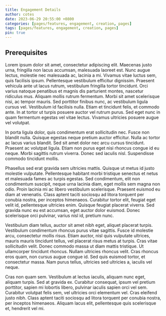 ```yaml
---
title: Engagement Details
author: cotes
date: 2023-06-29 20:55:00 +0800
categories: [pages/features, engagement, creation, pages]
tags: [pages/features, engagement, creation, pages]
pin: true
---
```


## Prerequisites

Lorem ipsum dolor sit amet, consectetur adipiscing elit. Maecenas justo urna, fringilla non lacus accumsan, malesuada laoreet est. Nunc augue lectus, molestie nec malesuada ac, lacinia a mi. Vivamus vitae luctus sem, quis facilisis ipsum. Pellentesque vestibulum efficitur dignissim. Praesent vehicula ante ut lacus rutrum, vestibulum fringilla tortor tincidunt. Orci varius natoque penatibus et magnis dis parturient montes, nascetur ridiculus mus. Aliquam mollis rutrum fermentum. Morbi sit amet scelerisque nisi, ac tempor mauris. Sed porttitor finibus nunc, ac vestibulum ligula cursus vel. Vestibulum id facilisis nulla. Etiam et tincidunt felis, et commodo ante. In at tortor ut turpis posuere auctor vel rutrum purus. Sed eget nunc in quam fermentum egestas vel vitae lectus. Vivamus ultricies posuere augue vel volutpat.

In porta ligula dolor, quis condimentum erat sollicitudin nec. Fusce non blandit nulla. Quisque egestas neque pretium auctor efficitur. Nulla ac tortor ac lacus varius blandit. Sed sit amet dolor nec arcu cursus tincidunt. Praesent ac volutpat ligula. Etiam non purus eget nisi rhoncus congue id eu neque. Morbi sagittis rutrum viverra. Donec sed iaculis nisl. Suspendisse commodo tincidunt mollis.

Phasellus sed erat gravida sem ultricies mattis. Quisque ut metus id justo molestie vulputate. Pellentesque habitant morbi tristique senectus et netus et malesuada fames ac turpis egestas. Sed condimentum, elit non condimentum suscipit, neque urna lacinia diam, eget mollis sem magna non odio. Proin lacinia mi ac libero vestibulum scelerisque. Praesent euismod eu diam at venenatis. Class aptent taciti sociosqu ad litora torquent per conubia nostra, per inceptos himenaeos. Curabitur tortor elit, feugiat eget velit id, pellentesque ultricies enim. Quisque feugiat placerat viverra. Sed gravida nunc eu est accumsan, eget auctor dolor euismod. Donec scelerisque orci pulvinar, varius nisl id, pretium nunc.

Vestibulum diam tellus, auctor sit amet nibh eget, aliquet placerat turpis. Vestibulum condimentum rhoncus purus vitae sagittis. Fusce id molestie arcu, consectetur mollis risus. Etiam auctor, nisl quis vulputate ultrices, mauris mauris tincidunt tellus, vel placerat risus metus at turpis. Cras vitae sollicitudin velit. Donec commodo massa ut diam mattis tristique. Ut ullamcorper tincidunt rhoncus. Nullam ultricies rhoncus velit. Cras rhoncus eros quam, non cursus augue congue id. Sed quis euismod tortor, et consectetur massa. Nam purus tellus, ultricies sed ultricies a, iaculis vel neque.

Cras non quam sem. Vestibulum at lectus iaculis, aliquam nunc eget, aliquam turpis. Sed at gravida ex. Curabitur consequat, ipsum vel pretium porttitor, sapien mi lobortis libero, pulvinar iaculis sapien orci vel sem. Curabitur volutpat felis sem, vel ultricies orci elementum vel. Cras eleifend justo nibh. Class aptent taciti sociosqu ad litora torquent per conubia nostra, per inceptos himenaeos. Aliquam lacus elit, pellentesque quis scelerisque et, hendrerit vel mi.
